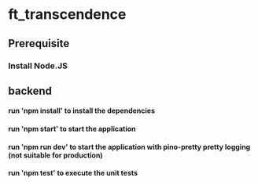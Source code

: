 # ft_transcendence

## Prerequisite
### Install Node.JS

## backend

#### run 'npm install' to install the dependencies
#### run 'npm start' to start the application
#### run 'npm run dev' to start the application with pino-pretty pretty logging (not suitable for production)
#### run 'npm test' to execute the unit tests
